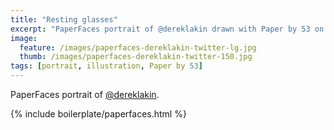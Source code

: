 ```yaml
---
title: "Resting glasses"
excerpt: "PaperFaces portrait of @dereklakin drawn with Paper by 53 on an iPad."
image: 
  feature: /images/paperfaces-dereklakin-twitter-lg.jpg
  thumb: /images/paperfaces-dereklakin-twitter-150.jpg
tags: [portrait, illustration, Paper by 53]
---
```


PaperFaces portrait of [@dereklakin](http://twitter.com/dereklakin).

{% include boilerplate/paperfaces.html %}